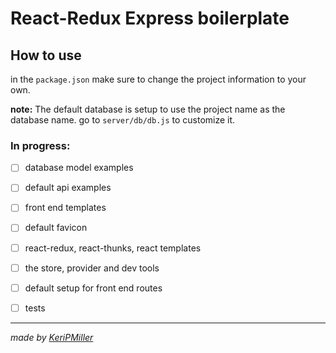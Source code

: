 # React-Redux Express boilerplate

## How to use
in the `package.json` make sure to change the project information to your own.

**note:** The default database is setup to use the project name as the database name. go to `server/db/db.js` to customize it.  

### In progress:

- [ ] database model examples
- [ ] default api examples
- [ ] front end templates
- [ ] default favicon
- [ ] react-redux, react-thunks, react
 templates
- [ ] the store, provider and dev tools
- [ ] default setup for front end routes
- [ ] tests


---
_made by [KeriPMiller](github.com/keripmiller)_
